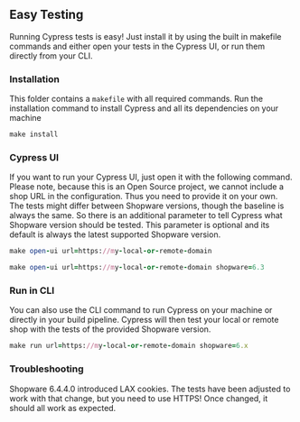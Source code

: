 
## Easy Testing

Running Cypress tests is easy!
Just install it by using the built in makefile commands
and either open your tests in the Cypress UI, or run them directly from your CLI.


### Installation

This folder contains a `makefile` with all required commands.
Run the installation command to install Cypress and all its dependencies on your machine

```ruby 
make install
```


### Cypress UI
If you want to run your Cypress UI, just open it with the following command.
Please note, because this is an Open Source project, we cannot include a
shop URL in the configuration. Thus you need to provide it on your own.
The tests might differ between Shopware versions, though the baseline is always the same.
So there is an additional parameter to tell Cypress what Shopware version should be tested.
This parameter is optional and its default is always the latest supported Shopware version.

```ruby 
make open-ui url=https://my-local-or-remote-domain

make open-ui url=https://my-local-or-remote-domain shopware=6.3
```

### Run in CLI
You can also use the CLI command to run Cypress on your machine or directly in your build pipeline.
Cypress will then test your local or remote shop with the tests of the provided Shopware version.

```ruby 
make run url=https://my-local-or-remote-domain shopware=6.x
```

### Troubleshooting

Shopware 6.4.4.0 introduced LAX cookies.
The tests have been adjusted to work with that change, but you need to use HTTPS!
Once changed, it should all work as expected.